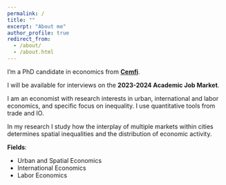 ```yaml
---
permalink: /
title: ""
excerpt: "About me"
author_profile: true
redirect_from: 
  - /about/
  - /about.html
---
```


I’m a PhD candidate in economics from [**Cemfi**](https://www.cemfi.es/).

I will be available for interviews on the **2023-2024 Academic Job Market**.

I am an economist with research interests in urban, international and labor economics, and specific focus on inequality. I use quantitative tools from trade and IO.

In my research I study how the interplay of multiple markets within cities determines spatial inequalities and the distribution of economic activity.

**Fields**:

* Urban and Spatial Economics
* International Economics
* Labor Economics
